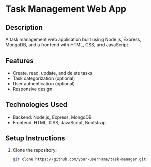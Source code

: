 # Task Management Web App

## Description
A task management web application built using Node.js, Express, MongoDB, and a frontend with HTML, CSS, and JavaScript.

## Features
- Create, read, update, and delete tasks
- Task categorization (optional)
- User authentication (optional)
- Responsive design

## Technologies Used
- Backend: Node.js, Express, MongoDB
- Frontend: HTML, CSS, JavaScript, Bootstrap

## Setup Instructions
1. Clone the repository:
   ```bash
   git clone https://github.com/your-username/task-manager.git
